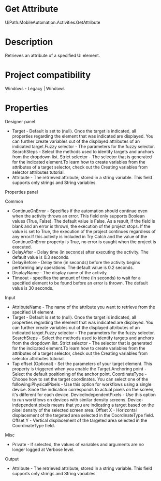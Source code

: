 ﻿# Get Attribute

UiPath.MobileAutomation.Activities.GetAttribute

# Description

Retrieves an attribute of a specified UI element.

# Project compatibility

Windows - Legacy | Windows

# Properties

Designer panel

* Target - Default is set to (null). Once the target is indicated, all properties regarding the element that was indicated are displayed. You can further create variables out of the displayed attributes of an indicated target.Fuzzy selector - The parameters for the fuzzy selector. SearchSteps - Select the methods used to identify targets and anchors from the dropdown list. Strict selector - The selector that is generated for the indicated element.To learn how to create variables from the attributes of a target selector, check out the Creating variables from selector attributes tutorial.
* Attribute - The retrieved attribute, stored in a string variable. This field supports only strings and String variables.

Properties panel

Common

* ContinueOnError - Specifies if the automation should continue even when the activity throws an error. This field only supports Boolean values (True, False). The default value is False. As a result, if the field is blank and an error is thrown, the execution of the project stops. If the value is set to True, the execution of the project continues regardless of any error.If this activity is included in Try Catch and the value of the ContinueOnError property is True, no error is caught when the project is executed.
* DelayAfter - Delay time (in seconds) after executing the activity. The default value is 0.3 seconds.
* DelayBefore - Delay time (in seconds) before the activity begins performing any operations. The default value is 0.2 seconds.
* DisplayName - The display name of the activity.
* Timeout - specifies the amount of time (in seconds) to wait for a specified element to be found before an error is thrown. The default value is 30 seconds.

Input

* AttributeName - The name of the attribute you want to retrieve from the specified UI element.
* Target - Default is set to (null). Once the target is indicated, all properties regarding the element that was indicated are displayed. You can further create variables out of the displayed attributes of an indicated target.Fuzzy selector - The parameters for the fuzzy selector. SearchSteps - Select the methods used to identify targets and anchors from the dropdown list. Strict selector - The selector that is generated for the indicated element.To learn how to create variables from the attributes of a target selector, check out the Creating variables from selector attributes tutorial.
* Tap offset (Optional) - Set the parameters of your target element. This property is triggered when you enable the Target.Anchoring point - Select the default positioning of the anchor point. CoordinateType - Choose how to set the target coordinates. You can select one of the following:PhysicalPixels - Use this option for workflows using a single device. Since the indication corresponds to actual pixels on the screen, it's different for each device. DeviceIndependentPixels - Use this option to run workflows on devices with similar density screens. Device-independent pixels means that you are indicating a target based on the pixel density of the selected screen area. Offset X - Horizontal displacement of the targeted area selected in the CoordinateType field. Offset Y - Vertical displacement of the targeted area selected in the CoordinateType field.

Misc

* Private - If selected, the values of variables and arguments are no longer logged at Verbose level.

Output

* Attribute - The retrieved attribute, stored in a string variable. This field supports only strings and String variables.

